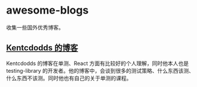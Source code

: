# awesome-blogs
收集一些国外优秀博客。

## [Kentcdodds 的博客](https://kentcdodds.com/blog)

Kentcdodds 的博客在单测、React 方面有比较好的个人理解，同时他本人也是 testing-library 的开发者。他的博客中，会谈到很多的测试策略、什么东西该测、什么东西不该测。同时他也有自己的关于单测的课程。
